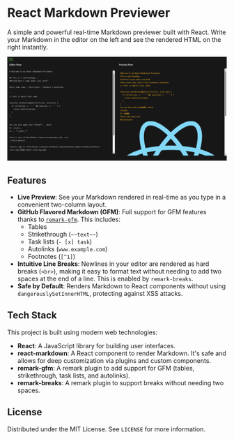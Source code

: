 # React Markdown Previewer

A simple and powerful real-time Markdown previewer built with React. Write your Markdown in the editor on the left and see the rendered HTML on the right instantly.

![Markdown Previewer Screenshot](./public/screenshots.png)

## Features

- **Live Preview**: See your Markdown rendered in real-time as you type in a convenient two-column layout.
- **GitHub Flavored Markdown (GFM)**: Full support for GFM features thanks to [`remark-gfm`](https://github.com/remarkjs/remark-gfm). This includes:
  - Tables
  - Strikethrough (`~~text~~`)
  - Task lists (`- [x] task`)
  - Autolinks (`www.example.com`)
  - Footnotes (`[^1]`)
- **Intuitive Line Breaks**: Newlines in your editor are rendered as hard breaks (`<br>`), making it easy to format text without needing to add two spaces at the end of a line. This is enabled by `remark-breaks`.
- **Safe by Default**: Renders Markdown to React components without using `dangerouslySetInnerHTML`, protecting against XSS attacks.

## Tech Stack

This project is built using modern web technologies:

- **React**: A JavaScript library for building user interfaces.
- **react-markdown**: A React component to render Markdown. It's safe and allows for deep customization via plugins and custom components.
- **remark-gfm**: A remark plugin to add support for GFM (tables, strikethrough, task lists, and autolinks).
- **remark-breaks**: A remark plugin to support breaks without needing two spaces.

## License

Distributed under the MIT License. See `LICENSE` for more information.
